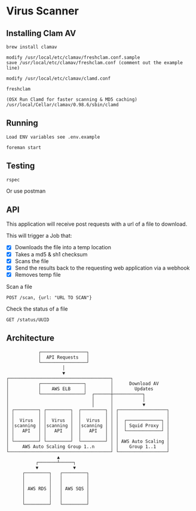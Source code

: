 # Virus Scanner

## Installing Clam AV

    brew install clamav

    modify /usr/local/etc/clamav/freshclam.conf.sample
    save /usr/local/etc/clamav/freshclam.conf (comment out the example line)

    modify /usr/local/etc/clamav/clamd.conf

    freshclam

    (OSX Run Clamd for faster scanning & MD5 caching)
    /usr/local/Cellar/clamav/0.98.6/sbin/clamd

## Running

    Load ENV variables see .env.example

    foreman start

## Testing

`rspec`

Or use postman


## API

This application will receive post requests with a url of a file to download.

This will trigger a Job that:

- [x] Downloads the file into a temp location
- [x] Takes a md5 & sh1 checksum
- [x] Scans the file
- [x] Send the results back to the requesting web application via a webhook
- [x] Removes temp file

Scan a file

    POST /scan, {url: "URL TO SCAN"}

Check the status of a file

    GET /status/UUID

## Architecture

                ┌─────────────────┐
                │  API Requests   │
                └─────────────────┘
                         │
                         ▼
    ┌──────────────────────────────────────┐
    │           ┌────────────────┐         │      Download AV
    │           │    AWS ELB     │         │        Updates
    │           └────────────────┘  ┌──────┼───────────┐
    │                               │      │           │
    │                               │      │           ▼
    │ ┌─────────┐ ┌─────────┐  ┌─────────┐ │ ┌──────────────────┐
    │ │         │ │         │  │         │ │ │                  │
    │ │  Virus  │ │  Virus  │  │  Virus  │ │ │  ┌─────────────┐ │
    │ │scanning │ │scanning │  │scanning │ │ │  │ Squid Proxy │ │
    │ │   API   │ │   API   │  │   API   │ │ │  └─────────────┘ │
    │ │         │ │         │  │         │ │ │                  │
    │ └─────────┘ └─────────┘  └─────────┘ │ │ AWS Auto Scaling │
    │     AWS Auto Scaling Group 1..n      │ │    Group 1..1    │
    └──────────────────────────────────────┘ └──────────────────┘
                       ▲
               ┌───────┴─────┐
               ▼             ▼
          ┌─────────┐   ┌─────────┐
          │         │   │         │
          │         │   │         │
          │ AWS RDS │   │ AWS SQS │
          │         │   │         │
          │         │   │         │
          └─────────┘   └─────────┘
